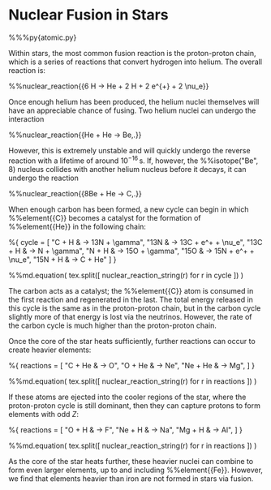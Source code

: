 # Nuclear Fusion in Stars

%%%py{atomic.py}

Within stars, the most common fusion reaction is the proton-proton chain, which is a series of reactions that convert hydrogen into helium. The overall reaction is:

%%nuclear_reaction{{6 H -> He + 2 H + 2 e^{+} + 2 \nu_e}}

Once enough helium has been produced, the helium nuclei themselves will have an appreciable chance of fusing. Two helium nuclei can undergo the interaction

%%nuclear_reaction{{He + He -> Be\,.}}

However, this is extremely unstable and will quickly undergo the reverse reaction with a lifetime of around $10^{-16}\,\text{s}$. If, however, the %%isotope("Be", 8) nucleus collides with another helium nucleus before it decays, it can undergo the reaction

%%nuclear_reaction{{8Be + He -> C\,.}}

When enough carbon has been formed, a new cycle can begin in which %%element{{C}} becomes a catalyst for the formation of %%element{{He}} in the following chain:

%{
    cycle = [
        "C + H & -> 13N + \\gamma",
        "13N & -> 13C + e^+ + \\nu_e",
        "13C + H & -> N + \\gamma",
        "N + H & -> 15O + \\gamma",
        "15O & -> 15N + e^+ + \\nu_e",
        "15N + H & -> C + He"
    ]
}

%%md.equation(
    tex.split([
        nuclear_reaction_string(r) for r in cycle
    ])
)

The carbon acts as a catalyst; the %%element{{C}} atom is consumed in the first reaction and regenerated in the last. The total energy released in this cycle is the same as in the proton-proton chain, but in the carbon cycle slightly more of that energy is lost via the neutrinos. However, the rate of the carbon cycle is much higher than the proton-proton chain.

Once the core of the star heats sufficiently, further reactions can occur to create heavier elements:

%{
    reactions = [
        "C  + He & -> O",
        "O  + He & -> Ne",
        "Ne + He & -> Mg",
    ]
}

%%md.equation(
    tex.split([
        nuclear_reaction_string(r) for r in reactions
    ])
)

If these atoms are ejected into the cooler regions of the star, where the proton-proton cycle is still dominant, then they can capture protons to form elements with odd $Z$:

%{
    reactions = [
        "O  + H & -> F",
        "Ne + H & -> Na",
        "Mg + H & -> Al",
    ]
}

%%md.equation(
    tex.split([
        nuclear_reaction_string(r) for r in reactions
    ])
)

As the core of the star heats further, these heavier nuclei can combine to form even larger elements, up to and including %%element{{Fe}}. However, we find that elements heavier than iron are not formed in stars via fusion.